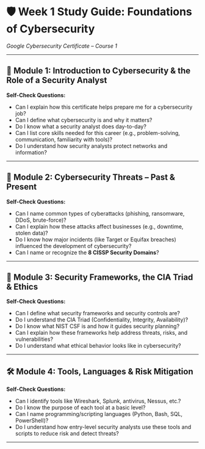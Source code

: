 # 🛡️ Week 1 Study Guide: Foundations of Cybersecurity  
*Google Cybersecurity Certificate – Course 1*

---

## 📘 Module 1: Introduction to Cybersecurity & the Role of a Security Analyst

**Self-Check Questions:**
- Can I explain how this certificate helps prepare me for a cybersecurity job?
- Can I define what cybersecurity is and why it matters?
- Do I know what a security analyst does day-to-day?
- Can I list core skills needed for this career (e.g., problem-solving, communication, familiarity with tools)?
- Do I understand how security analysts protect networks and information?

---

## 🚨 Module 2: Cybersecurity Threats – Past & Present

**Self-Check Questions:**
- Can I name common types of cyberattacks (phishing, ransomware, DDoS, brute-force)?
- Can I explain how these attacks affect businesses (e.g., downtime, stolen data)?
- Do I know how major incidents (like Target or Equifax breaches) influenced the development of cybersecurity?
- Can I name or recognize the **8 CISSP Security Domains**?

---

## 🔐 Module 3: Security Frameworks, the CIA Triad & Ethics

**Self-Check Questions:**
- Can I define what security frameworks and security controls are?
- Do I understand the CIA Triad (Confidentiality, Integrity, Availability)?
- Do I know what NIST CSF is and how it guides security planning?
- Can I explain how these frameworks help address threats, risks, and vulnerabilities?
- Do I understand what ethical behavior looks like in cybersecurity?

---

## 🛠️ Module 4: Tools, Languages & Risk Mitigation

**Self-Check Questions:**
- Can I identify tools like Wireshark, Splunk, antivirus, Nessus, etc.?
- Do I know the purpose of each tool at a basic level?
- Can I name programming/scripting languages (Python, Bash, SQL, PowerShell)?
- Do I understand how entry-level security analysts use these tools and scripts to reduce risk and detect threats?

---
